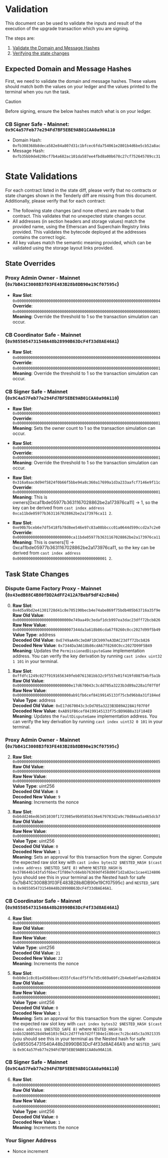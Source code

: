 # Validation

This document can be used to validate the inputs and result of the execution of the upgrade transaction which you are signing.

The steps are:

1. [Validate the Domain and Message Hashes](#expected-domain-and-message-hashes)
2. [Verifying the state changes](#state-changes)

## Expected Domain and Message Hashes

First, we need to validate the domain and message hashes. These values should match both the values on your ledger and the values printed to the terminal when you run the task.

> [!CAUTION]
>
> Before signing, ensure the below hashes match what is on your ledger.
>
> ### CB Signer Safe - Mainnet: `0x9C4a57Feb77e294Fd7BF5EBE9AB01CAA0a90A110`
>
> - Domain Hash: `0xfb308368b8deca582e84a807d31c1bfcec6fda754061e2801b4d6be5cb52a8ac`
> - Message Hash: `0xfb35bb9de829bcf7b4a682ac101da587ee4fbd8a00b678c27cf752645789cc31`

# State Validations

For each contract listed in the state diff, please verify that no contracts or state changes shown in the Tenderly diff are missing from this document. Additionally, please verify that for each contract:

- The following state changes (and none others) are made to that contract. This validates that no unexpected state changes occur.
- All addresses (in section headers and storage values) match the provided name, using the Etherscan and Superchain Registry links provided. This validates the bytecode deployed at the addresses contains the correct logic.
- All key values match the semantic meaning provided, which can be validated using the storage layout links provided.

## State Overrides

### Proxy Admin Owner - Mainnet (`0x7bB41C3008B3f03FE483B28b8DB90e19Cf07595c`)

- **Raw Slot**: `0x0000000000000000000000000000000000000000000000000000000000000004` <br/>
  **Override**: `0x0000000000000000000000000000000000000000000000000000000000000001` <br/>
  **Meaning**: Override the threshold to 1 so the transaction simulation can occur.

### CB Coordinator Safe - Mainnet (`0x9855054731540A48b28990B63DcF4f33d8AE46A1`)

- **Raw Slot**: `0x0000000000000000000000000000000000000000000000000000000000000004` <br/>
  **Override**: `0x0000000000000000000000000000000000000000000000000000000000000001` <br/>
  **Meaning**: Override the threshold to 1 so the transaction simulation can occur.

### CB Signer Safe - Mainnet (`0x9C4a57Feb77e294Fd7BF5EBE9AB01CAA0a90A110`)

- **Raw Slot**: `0x0000000000000000000000000000000000000000000000000000000000000003` <br/>
  **Override**: `0x0000000000000000000000000000000000000000000000000000000000000001` <br/>
  **Meaning**: Sets the owner count to 1 so the transaction simulation can occur.

- **Raw Slot**: `0x0000000000000000000000000000000000000000000000000000000000000004` <br/>
  **Override**: `0x0000000000000000000000000000000000000000000000000000000000000001` <br/>
  **Meaning**: Override the threshold to 1 so the transaction simulation can occur.

- **Raw Slot**: `0x316a0aac0d94f5824f0b66f5bbe94a8c360a17699a1d3a233aafcf7146e9f11c` <br/>
  **Override**: `0x0000000000000000000000000000000000000000000000000000000000000001` <br/>
  **Meaning**: This is owners[0xca11bde05977b3631167028862be2a173976ca11] -> 1, so the key can be derived from `cast index address 0xca11bde05977b3631167028862be2a173976ca11 2`.

- **Raw Slot**: `0xe90b7bceb6e7df5418fb78d8ee546e97c83a08bbccc01a0644d599ccd2a7c2e0` <br/>
  **Override**: `0x000000000000000000000000ca11bde05977b3631167028862be2a173976ca11` <br/>
  **Meaning**: This is owners[1] -> 0xca11bde05977b3631167028862be2a173976ca11, so the key can be derived from `cast index address 0x0000000000000000000000000000000000000001 2`.

## Task State Changes

### Dispute Game Factory Proxy - Mainnet (`0x43edB88C4B80fDD2AdFF2412A7BebF9dF42cB40e`)

0. **Raw Slot**: `0x4d5a9bd2e41301728d41c8e705190becb4e74abe869f75bdb405b63716a35f9e` <br/>
   **Raw Old Value**: `0x000000000000000000000000e749aa49c3edaf1dcb997ea3dac23dff72bcb826` <br/>
   **Raw New Value**: `0x0000000000000000000000007344da3a618b86cda67f8260c0cc2027d99f5b49` <br/>
   **Value Type**: address <br/>
   **Decoded Old Value**: `0xE749aA49c3eDAF1DCb997eA3DAC23dff72bcb826` <br/>
   **Decoded New Value**: `0x7344Da3A618b86cdA67f8260C0cc2027D99F5B49` <br/>
   **Meaning**: Updates the `PermissionedDisputeGame` implementation address. You can verify the key derivation by running `cast index uint32 1 101` in your terminal. <br/>

1. **Raw Slot**: `0xffdfc1249c027f9191656349feb0761381bb32c9f557e01f419fd08754bf5a1b` <br/>
   **Raw Old Value**: `0x000000000000000000000000e17d670043c3cdd705a3223b3d89a228a1f07f0f` <br/>
   **Raw New Value**: `0x000000000000000000000000ab91fb6cef84199145133f75cbd96b8a31f184ed` <br/>
   **Value Type**: address <br/>
   **Decoded Old Value**: `0xE17d670043c3cDd705a3223B3D89A228A1f07F0f` <br/>
   **Decoded New Value**: `0xAB91FB6cef84199145133f75cBD96B8a31F184ED` <br/>
   **Meaning**: Updates the `FaultDisputeGame` implementation address. You can verify the key derivation by running `cast index uint32 0 101` in your terminal. <br/>

### Proxy Admin Owner - Mainnet (`0x7bB41C3008B3f03FE483B28b8DB90e19Cf07595c`)

2. **Raw Slot**: `0x0000000000000000000000000000000000000000000000000000000000000005` <br/>
   **Raw Old Value**: `0x0000000000000000000000000000000000000000000000000000000000000008` <br/>
   **Raw New Value**: `0x0000000000000000000000000000000000000000000000000000000000000009` <br/>
   **Value Type**: uint256 <br/>
   **Decoded Old Value**: `8` <br/>
   **Decoded New Value**: `9` <br/>
   **Meaning**: Increments the nonce <br/>

3. **Raw Slot**: `0xb6dd246ed63451030f1723985e9b9585b536e679783d2a9c70d84aa5a465dcb7` <br/>
   **Raw Old Value**: `0x0000000000000000000000000000000000000000000000000000000000000000` <br/>
   **Raw New Value**: `0x0000000000000000000000000000000000000000000000000000000000000001` <br/>
   **Value Type**: uint256 <br/>
   **Decoded Old Value**: `0` <br/>
   **Decoded New Value**: `1` <br/>
   **Meaning**: Sets an approval for this transaction from the signer. Compute the expected raw slot key with `cast index bytes32 $NESTED_HASH $(cast index address $NESTED_SAFE 8)` where `NESTED_HASH` is `0x378644b143fa5f6becf1f80e7c66ebb76369df458d06f1d2a82ec1cae4124806` (you should see this in your terminal as the Nested hash for safe 0x7bB41C3008B3f03FE483B28b8DB90e19Cf07595c) and `NESTED_SAFE` is `0x9855054731540A48b28990B63DcF4f33d8AE46A1`. <br/>

### CB Coordinator Safe - Mainnet (`0x9855054731540A48b28990B63DcF4f33d8AE46A1`)

4. **Raw Slot**: `0x0000000000000000000000000000000000000000000000000000000000000005` <br/>
   **Raw Old Value**: `0x0000000000000000000000000000000000000000000000000000000000000015` <br/>
   **Raw New Value**: `0x0000000000000000000000000000000000000000000000000000000000000016` <br/>
   **Value Type**: uint256 <br/>
   **Decoded Old Value**: `21` <br/>
   **Decoded New Value**: `22` <br/>
   **Meaning**: Increments the nonce <br/>

5. **Raw Slot**: `0xbb0e1c8c01e4568beec4555fc6acdf5ffe7d5c669a69fc2b4e6e0fae42db8834` <br/>
   **Raw Old Value**: `0x0000000000000000000000000000000000000000000000000000000000000000` <br/>
   **Raw New Value**: `0x0000000000000000000000000000000000000000000000000000000000000001` <br/>
   **Value Type**: uint256 <br/>
   **Decoded Old Value**: `0` <br/>
   **Decoded New Value**: `1` <br/>
   **Meaning**: Sets an approval for this transaction from the signer. Compute the expected raw slot key with `cast index bytes32 $NESTED_HASH $(cast index address $NESTED_SAFE 8)` where `NESTED_HASH` is `0xbb32860528d49e6103c942c2d7ffeb7d2ff304e1c86cec7c2bc445c3a3921335` (you should see this in your terminal as the Nested hash for safe 0x9855054731540A48b28990B63DcF4f33d8AE46A1) and `NESTED_SAFE` is `0x9C4a57Feb77e294Fd7BF5EBE9AB01CAA0a90A110`. <br/>

### CB Signer Safe - Mainnet (`0x9C4a57Feb77e294Fd7BF5EBE9AB01CAA0a90A110`)

6. **Raw Slot**: `0x0000000000000000000000000000000000000000000000000000000000000005` <br/>
   **Raw Old Value**: `0x0000000000000000000000000000000000000000000000000000000000000000` <br/>
   **Raw New Value**: `0x0000000000000000000000000000000000000000000000000000000000000001` <br/>
   **Value Type**: uint256 <br/>
   **Decoded Old Value**: `0` <br/>
   **Decoded New Value**: `1` <br/>
   **Meaning**: Increments the nonce <br/>

### Your Signer Address

- Nonce increment
